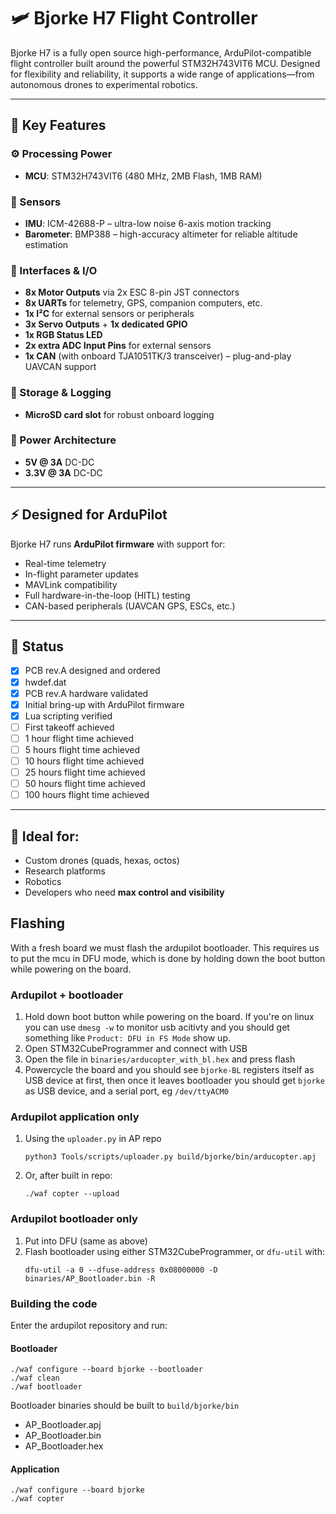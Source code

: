 # 🛩️ Bjorke H7 Flight Controller

Bjorke H7 is a fully open source high-performance, ArduPilot-compatible flight controller built around the powerful STM32H743VIT6 MCU. Designed for flexibility and reliability, it supports a wide range of applications—from autonomous drones to experimental robotics.

---

## 🔧 Key Features

### ⚙️ Processing Power
- **MCU**: STM32H743VIT6 (480 MHz, 2MB Flash, 1MB RAM)

### 🧭 Sensors
- **IMU**: ICM-42688-P – ultra-low noise 6-axis motion tracking
- **Barometer**: BMP388 – high-accuracy altimeter for reliable altitude estimation

### 🔄 Interfaces & I/O
- **8x Motor Outputs** via 2x ESC 8-pin JST connectors
- **8x UARTs** for telemetry, GPS, companion computers, etc.
- **1x I²C** for external sensors or peripherals
- **3x Servo Outputs** + **1x dedicated GPIO**
- **1x RGB Status LED**
- **2x extra ADC Input Pins** for external sensors
- **1x CAN** (with onboard TJA1051TK/3 transceiver) – plug-and-play UAVCAN support

### 💾 Storage & Logging
- **MicroSD card slot** for robust onboard logging

### 🔌 Power Architecture
- **5V @ 3A** DC-DC
- **3.3V @ 3A** DC-DC

---

## ⚡ Designed for ArduPilot
Bjorke H7 runs **ArduPilot firmware** with support for:
- Real-time telemetry
- In-flight parameter updates
- MAVLink compatibility
- Full hardware-in-the-loop (HITL) testing
- CAN-based peripherals (UAVCAN GPS, ESCs, etc.)

---

## 🚧 Status
- [X] PCB rev.A designed and ordered
- [X] hwdef.dat
- [X] PCB rev.A hardware validated
- [X] Initial bring-up with ArduPilot firmware
- [X] Lua scripting verified
- [ ] First takeoff achieved
- [ ] 1 hour flight time achieved
- [ ] 5 hours flight time achieved
- [ ] 10 hours flight time achieved
- [ ] 25 hours flight time achieved
- [ ] 50 hours flight time achieved
- [ ] 100 hours flight time achieved

---

## 🧪 Ideal for:
- Custom drones (quads, hexas, octos)
- Research platforms
- Robotics
- Developers who need **max control and visibility**

## Flashing
With a fresh board we must flash the ardupilot bootloader. This requires us to put the mcu in DFU mode, which is done by holding down the boot button while powering on the board.

### Ardupilot + bootloader
1. Hold down boot button while powering on the board. If you're on linux you can use `dmesg -w` to monitor usb acitivty and you should get something like `Product: DFU in FS Mode` show up.
2. Open STM32CubeProgrammer and connect with USB
3. Open the file in `binaries/arducopter_with_bl.hex` and press flash
4. Powercycle the board and you should see `bjorke-BL` registers itself as USB device at first, then once it leaves bootloader you should get `bjorke` as USB device, and a serial port, eg `/dev/ttyACM0`

### Ardupilot application only
1. Using the `uploader.py` in AP repo
    ```
    python3 Tools/scripts/uploader.py build/bjorke/bin/arducopter.apj
    ```
2. Or, after built in repo: 
    ```
    ./waf copter --upload
    ```

### Ardupilot bootloader only
1. Put into DFU (same as above)
2. Flash bootloader using either STM32CubeProgrammer, or `dfu-util` with:
    ```
    dfu-util -a 0 --dfuse-address 0x08000000 -D binaries/AP_Bootloader.bin -R
    ```

### Building the code
Enter the ardupilot repository and run:

#### Bootloader
```
./waf configure --board bjorke --bootloader
./waf clean
./waf bootloader
```

Bootloader binaries should be built to `build/bjorke/bin`
- AP_Bootloader.apj
- AP_Bootloader.bin
- AP_Bootloader.hex

#### Application
```
./waf configure --board bjorke
./waf copter
```